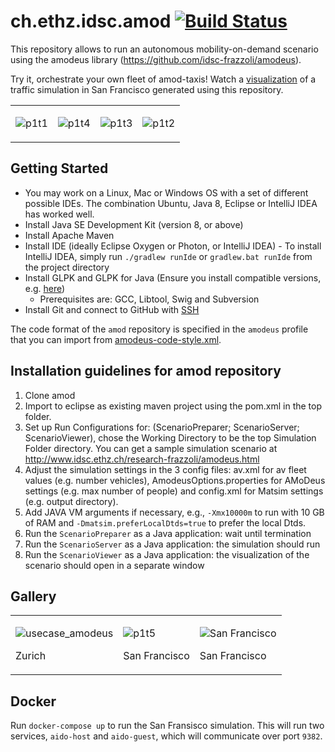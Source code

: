 # ch.ethz.idsc.amod <a href="https://travis-ci.org/idsc-frazzoli/amod"><img src="https://travis-ci.org/idsc-frazzoli/amod.svg?branch=master" alt="Build Status"></a>

This repository allows to run an autonomous mobility-on-demand scenario using the amodeus library (https://github.com/idsc-frazzoli/amodeus).

Try it, orchestrate your own fleet of amod-taxis! Watch a [visualization](https://www.youtube.com/watch?v=QkFtIQQSHto) of a traffic simulation in San Francisco generated using this repository.

<table><tr>
<td>

![p1t1](https://user-images.githubusercontent.com/4012178/38852194-23c0b602-4219-11e8-90af-ce5c589ddf47.png)

<td>

![p1t4](https://user-images.githubusercontent.com/4012178/38852209-30616834-4219-11e8-81db-41fe71f7599e.png)

<td>

![p1t3](https://user-images.githubusercontent.com/4012178/38852252-4f4d178e-4219-11e8-9634-434200922ed0.png)

<td>

![p1t2](https://user-images.githubusercontent.com/4012178/38852212-3200c8d8-4219-11e8-9dad-eb0aa33e1357.png)

</tr></table>

## Getting Started

- You may work on a Linux, Mac or Windows OS with a set of different possible IDEs. The combination Ubuntu, Java 8, Eclipse or IntelliJ IDEA has worked well. 
- Install Java SE Development Kit (version 8, or above)
- Install Apache Maven
- Install IDE (ideally Eclipse Oxygen or Photon, or IntelliJ IDEA)
        - To install IntelliJ IDEA, simply run `./gradlew runIde` or `gradlew.bat runIde` from the project directory
- Install GLPK and GLPK for Java (Ensure you install compatible versions, e.g. [here](http://glpk-java.sourceforge.net/gettingStarted.html))
	- Prerequisites are: GCC, Libtool, Swig and Subversion
- Install Git and connect to GitHub with [SSH](https://help.github.com/articles/connecting-to-github-with-ssh/)

The code format of the `amod` repository is specified in the `amodeus` profile that you can import from [amodeus-code-style.xml](https://raw.githubusercontent.com/idsc-frazzoli/amodeus/master/amodeus-code-style.xml).

## Installation guidelines for amod repository

1. Clone amod
2. Import to eclipse as existing maven project using the pom.xml in the top folder.
3. Set up Run Configurations for: (ScenarioPreparer; ScenarioServer; ScenarioViewer), chose the Working Directory to be the top Simulation Folder directory. You can get a sample simulation scenario at http://www.idsc.ethz.ch/research-frazzoli/amodeus.html
4. Adjust the simulation settings in the 3 config files: av.xml for av fleet values (e.g. number vehicles), AmodeusOptions.properties for AMoDeus settings (e.g. max number of people) and config.xml for Matsim settings (e.g. output directory). 
5. Add JAVA VM arguments if necessary, e.g., `-Xmx10000m` to run with 10 GB of RAM and `-Dmatsim.preferLocalDtds=true` to prefer the local Dtds. 
6. Run the `ScenarioPreparer` as a Java application: wait until termination
7. Run the `ScenarioServer` as a Java application: the simulation should run
8. Run the `ScenarioViewer` as a Java application: the visualization of the scenario should open in a separate window

## Gallery

<table><tr>
<td>

![usecase_amodeus](https://user-images.githubusercontent.com/4012178/35968174-668b6e54-0cc3-11e8-9c1b-a3e011fa0600.png)

Zurich

<td>

![p1t5](https://user-images.githubusercontent.com/4012178/38852351-ce176dc6-4219-11e8-93a5-7ad58247e82b.png)

San Francisco

<td>

![San Francisco](https://user-images.githubusercontent.com/4012178/37365948-4ab45794-26ff-11e8-8e2d-ceb1b526e962.png)

San Francisco

</tr></table>

## Docker

Run `docker-compose up` to run the San Fransisco simulation. This will run two services, `aido-host` and `aido-guest`, which will communicate over port `9382`.
